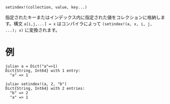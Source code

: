 ```
setindex!(collection, value, key...)
```

指定されたキーまたはインデックス内に指定された値をコレクションに格納します。構文 `a[i,j,...] = x` はコンパイラによって `(setindex!(a, x, i, j, ...); x)` に変換されます。

# 例

```jldoctest
julia> a = Dict("a"=>1)
Dict{String, Int64} with 1 entry:
  "a" => 1

julia> setindex!(a, 2, "b")
Dict{String, Int64} with 2 entries:
  "b" => 2
  "a" => 1
```
